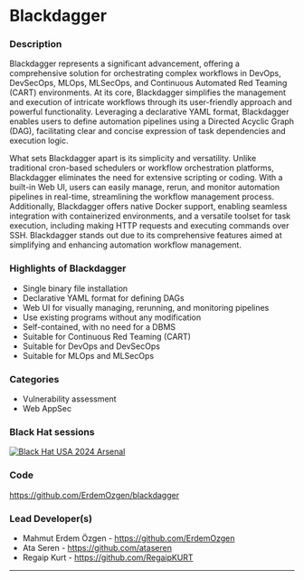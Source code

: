 # Blackdagger

### Description
Blackdagger represents a significant advancement, offering a comprehensive solution for orchestrating complex workflows in DevOps, DevSecOps, MLOps, MLSecOps, and Continuous Automated Red Teaming (CART) environments. At its core, Blackdagger simplifies the management and execution of intricate workflows through its user-friendly approach and powerful functionality. Leveraging a declarative YAML format, Blackdagger enables users to define automation pipelines using a Directed Acyclic Graph (DAG), facilitating clear and concise expression of task dependencies and execution logic.

What sets Blackdagger apart is its simplicity and versatility. Unlike traditional cron-based schedulers or workflow orchestration platforms, Blackdagger eliminates the need for extensive scripting or coding. With a built-in Web UI, users can easily manage, rerun, and monitor automation pipelines in real-time, streamlining the workflow management process. Additionally, Blackdagger offers native Docker support, enabling seamless integration with containerized environments, and a versatile toolset for task execution, including making HTTP requests and executing commands over SSH.
Blackdagger stands out due to its comprehensive features aimed at simplifying and enhancing automation workflow management.

### Highlights of Blackdagger

* Single binary file installation
* Declarative YAML format for defining DAGs
* Web UI for visually managing, rerunning, and monitoring pipelines
* Use existing programs without any modification
* Self-contained, with no need for a DBMS
* Suitable for Continuous Red Teaming (CART)
* Suitable for DevOps and DevSecOps
* Suitable for MLOps and MLSecOps

### Categories
* Vulnerability assessment
* Web AppSec

### Black Hat sessions
[![Black Hat USA 2024 Arsenal](https://github.com/toolswatch/badges/blob/master/arsenal/usa/2024.svg)](https://www.blackhat.com/us-24/arsenal/schedule/index.html#blackdagger-39274)



### Code
https://github.com/ErdemOzgen/blackdagger

### Lead Developer(s)
* Mahmut Erdem Özgen - https://github.com/ErdemOzgen
* Ata Seren - https://github.com/ataseren
* Regaip Kurt - https://github.com/RegaipKURT

----


